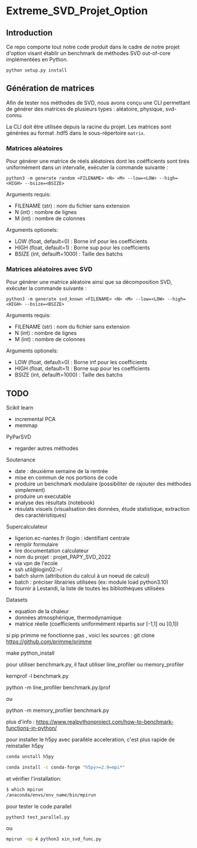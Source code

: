 

# Extreme_SVD_Projet_Option

## Introduction

Ce repo comporte tout notre code produit dans le cadre de notre projet d'option visant établir un benchmark de méthodes SVD out-of-core implémentées en Python.
```
python setup.py install
```


## Génération de matrices

Afin de tester nos méthodes de SVD, nous avons conçu une CLI permettant de générer des matrices de plusieurs types : aléatoire, physique, svd-connu.

La CLI doit être utilisée depuis la racine du projet. Les matrices sont générées au format .hdf5 dans le sous-répertoire ```matrix```.

### Matrices aléatoires

Pour générer une matrice de réels aléatoires dont les coéfficients sont tirés uniformément dans un intervalle, exécuter la commande suivante :

```
python3 -m generate random <FILENAME> <N> <M> --low=<LOW> --high=<HIGH> --bsize=<BSIZE> 
```
Arguments requis:
- FILENAME (str) : nom du fichier sans extension
- N (int) : nombre de lignes
- M (int) : nombre de colonnes

Arguments optionels:
- LOW (float, default=0) : Borne inf pour les coefficients
- HIGH (float, default=1) : Borne sup pour les coefficients
- BSIZE (int, defaulft=1000) : Taille des batchs 

### Matrices aléatoires avec SVD

Pour générer une matrice aléatoire ainsi que sa décomposition SVD, exécuter la commande suivante :

```
python3 -m generate svd_known <FILENAME> <N> <M> --low=<LOW> --high=<HIGH> --bsize=<BSIZE> 
```
Arguments requis:
- FILENAME (str) : nom du fichier sans extension
- N (int) : nombre de lignes
- M (int) : nombre de colonnes

Arguments optionels:
- LOW (float, default=0) : Borne inf pour les coefficients
- HIGH (float, default=1) : Borne sup pour les coefficients
- BSIZE (int, defaulft=1000) : Taille des batchs 

## TODO 

Scikit learn
- incremental PCA
- memmap

PyParSVD
- regarder autres méthodes

Soutenance
- date : deuxième semaine de la rentrée
- mise en commun de nos portions de code
- produire un benchmark modulaire (possibiliter de rajouter des méthodes simplement)
- produire un executable
- analyse des résultats (notebook)
- résulats visuels (visualisation des données, étude statistique, extraction des caractéristiques)

Supercalculateur
- ligerion.ec-nantes.fr (login : identifiant centrale
- remplir formulaire
- lire documentation calculateur
- nom du projet : projet_PAPY_SVD_2022
- via vpn de l'ecole
- ssh util@login02:~/
- batch slurm (attribution du calcul à un noeud de calcul)
- batch : préciser librairies utilisées (ex: module load python3.10)
- fournir à Lestandi, la liste de toutes les bibliothèques utilisées

Datasets
- equation de la chaleur
- données atmosphérique, thermodynamique
- matrice réelle (coefficients uniformément répartis sur [-1,1] ou [0,1])

si pip primme ne fonctionne pas , voici les sources :
git clone https://github.com/primme/primme

make python_install

pour utiliser benchmark.py, il faut utiliser line_profiler ou memory_profiler

kernprof -l benchmark.py

python -m line_profiler benchmark.py.lprof

ou 

python -m memory_profiler benchmark.py

plus d'info :
https://www.realpythonproject.com/how-to-benchmark-functions-in-python/



pour installer le h5py avec parallèle acceleration, c'est plus rapide de reinstaller h5py

```bash
conda unstall h5py
```

```bash
conda install -c conda-forge "h5py>=2.9=mpi*"
```

et vérifier l'installation:

```bash
$ which mpirun
/anaconda/envs/env_name/bin/mpirun
```



pour tester le code parallel

```
python3 test_parallel.py
```

ou

```bash
mpirun -np 4 python3 xin_svd_func.py
```

